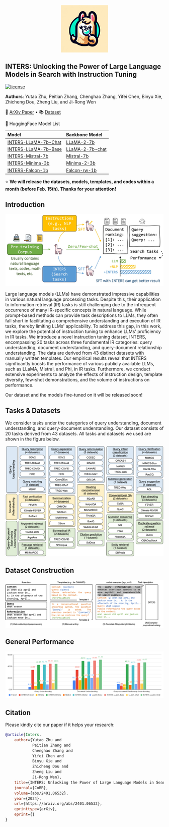 <div align=center>
<img src="https://github.com/DaoD/INTERS/blob/main/img/logo1.jpg" width="150px">
</div>


## INTERS: Unlocking the Power of Large Language Models in Search with Instruction Tuning</h2>
<p>
<a href="https://github.com/DaoD/INTERS/blob/main/LICENSE">
<img src="https://img.shields.io/badge/MIT-License-blue" alt="license">
</a>
</p>

**Authors**: Yutao Zhu, Peitian Zhang, Chenghao Zhang, Yifei Chen, Binyu Xie, Zhicheng Dou, Zheng Liu, and Ji-Rong Wen

<p>
📃 <a href="https://arxiv.org/abs/2401.06532">ArXiv Paper</a>
  •
📚 <a href="https://huggingface.co/datasets/yutaozhu94/INTERS">Dataset</a>
</p>
<p>
🤗 HuggingFace Model List
</p>

| Model                                                                            | Backbone Model                                                          |
|:---------------------------------------------------------------------------------|:------------------------------------------------------------------------|
| [INTERS-LLaMA-7b-Chat](https://huggingface.co/yutaozhu94/INTERS-LLaMA-7b-chat)   | [LLaMA-2-7b](https://huggingface.co/meta-llama/Llama-2-7b-hf)           |
| [INTERS-LLaMA-7b-Base](https://huggingface.co/yutaozhu94/INTERS-LLaMA-7b-base) | [LLaMA-2-7b-chat](https://huggingface.co/meta-llama/Llama-2-7b-chat-hf) |
| [INTERS-Mistral-7b](https://huggingface.co/yutaozhu94/INTERS-Mistral-7b)         | [Mistral-7b](https://huggingface.co/mistralai/Mistral-7B-v0.1)          |
| [INTERS-Minima-3b](https://huggingface.co/yutaozhu94/INTERS-Minima-3b)           | [Minima-2-3b](https://huggingface.co/GeneZC/MiniMA-2-3B)                |
| [INTERS-Falcon-1b](https://huggingface.co/yutaozhu94/INTERS-Falcon-1b)           | [Falcon-rw-1b](https://huggingface.co/tiiuae/falcon-rw-1b)              |

⭐ **We will release the datasets, models, templates, and codes within a month (before Feb. 15th). Thanks for your attention!**

## Introduction
<div align=center>
<img src="https://github.com/DaoD/INTERS/blob/main/img/intro.jpg"  width="600px">
</div>

Large language models (LLMs) have demonstrated impressive capabilities in various natural language processing tasks. Despite this, their application to information retrieval (IR) tasks is still challenging due to the infrequent occurrence of many IR-specific concepts in natural language. While prompt-based methods can provide task descriptions to LLMs, they often fall short in facilitating a comprehensive understanding and execution of IR tasks, thereby limiting LLMs' applicability. To address this gap, in this work, we explore the potential of instruction tuning to enhance LLMs' proficiency in IR tasks. We introduce a novel instruction tuning dataset, INTERS, encompassing 20 tasks across three fundamental IR categories: query understanding, document understanding, and query-document relationship understanding. The data are derived from 43 distinct datasets with manually written templates. Our empirical results reveal that INTERS significantly boosts the performance of various publicly available LLMs, such as LLaMA, Mistral, and Phi, in IR tasks. Furthermore, we conduct extensive experiments to analyze the effects of instruction design, template diversity, few-shot demonstrations, and the volume of instructions on performance. 

Our dataset and the models fine-tuned on it will be released soon!

## Tasks & Datasets
We consider tasks under the categories of query understanding, document understanding, and query-document understanding. Our dataset consists of 20 tasks derived from 43 datasets. All tasks and datasets we used are shown in the figure below.
<div align=center>
<img src="https://github.com/DaoD/INTERS/blob/main/img/dataset.png">
</div>

## Dataset Construction
<div align=center>
<img src="https://github.com/DaoD/INTERS/blob/main/img/process.jpg">
</div>

## General Performance
<div align=center>
<img src="https://github.com/DaoD/INTERS/blob/main/img/in-domain-google.png">
</div>

## Citation
Please kindly cite our paper if it helps your research:
```BibTex
@article{Inters,
    author={Yutao Zhu and
            Peitian Zhang and
            Chenghao Zhang and
            Yifei Chen and
            Binyu Xie and
            Zhicheng Dou and
            Zheng Liu and
            Ji-Rong Wen},
    title={INTERS: Unlocking the Power of Large Language Models in Search with Instruction Tuning},
    journal={CoRR},
    volume={abs/2401.06532},
    year={2024},
    url={https://arxiv.org/abs/2401.06532},
    eprinttype={arXiv},
    eprint={}
}
```
